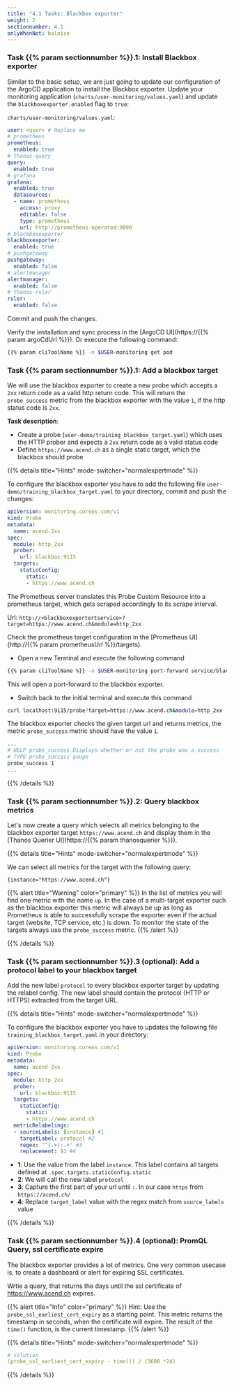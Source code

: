 ```yaml
---
title: "4.1 Tasks: Blackbox exporter"
weight: 2
sectionnumber: 4.1
onlyWhenNot: baloise
---
```


### Task {{% param sectionnumber %}}.1: Install Blackbox exporter

Similar to the basic setup, we are just going to update our configuration of the ArgoCD application to install the Blackbox exporter. Update your monitoring application (`charts/user-monitoring/values.yaml`) and update the `blackboxexporter.enabled` flag to `true`:

`charts/user-monitoring/values.yaml`:
```yaml
user: <user> # Replace me
# prometheus
prometheus:
  enabled: true
# thanos-query
query:
  enabled: true
# grafana
grafana:
  enabled: true
  datasources:
  - name: prometheus
    access: proxy
    editable: false
    type: prometheus
    url: http://prometheus-operated:9090
# blackboxexporter
blackboxexporter:
  enabled: true
# pushgateway
pushgateway:
  enabled: false
# alertmanager
alertmanager:
  enabled: false
# thanos-ruler
ruler:
  enabled: false

```

Commit and push the changes.

Verify the installation and sync process in the [ArgoCD UI](https://{{% param argoCdUrl %}}).
Or execute the following command:

```bash
{{% param cliToolName %}} -n $USER-monitoring get pod
```


### Task {{% param sectionnumber %}}.1: Add a blackbox target

We will use the blackbox exporter to create a new probe which accepts a `2xx` return code as a valid http return code. This will return the `probe_success` metric from the blackbox exporter with the value `1`, if the http status code is `2xx`.

**Task description**:

* Create a probe (`user-demo/training_blackbox_target.yaml`) which uses the HTTP prober and expects a `2xx` return code as a valid status code
* Define `https://www.acend.ch` as a single static target, which the blackbox should probe


{{% details title="Hints" mode-switcher="normalexpertmode" %}}

To configure the blackbox exporter you have to add the following file `user-demo/training_blackbox_target.yaml` to your directory, commit and push the changes:

```yaml
apiVersion: monitoring.coreos.com/v1
kind: Probe
metadata:
  name: acend-2xx
spec:
  module: http_2xx
  prober:
    url: blackbox:9115
  targets:
    staticConfig:
      static:
      - https://www.acend.ch
```

The Prometheus server translates this Probe Custom Resource into a prometheus target, which gets scraped accordingly to its scrape interval.

Url: `http://<blackboxexportertservice>?target=https://www.acend.ch&module=http_2xx`

Check the prometheus target configuration in the [Prometheus UI](http://{{% param prometheusUrl %}}/targets).


* Open a new Terminal and execute the following command

```bash
{{% param cliToolName %}} -n $USER-monitoring port-forward service/blackbox 9115:9115
```

This will open a port-forward to the blackbox exporter.

* Switch back to the initial terminal and execute this command

```bash
curl localhost:9115/probe?target=https://www.acend.ch&module=http_2xx
```

The blackbox exporter checks the given target url and returns metrics, the metric `probe_success` metric should have the value `1`.

```bash
...
# HELP probe_success Displays whether or not the probe was a success
# TYPE probe_success gauge
probe_success 1
...
```

{{% /details %}}

### Task {{% param sectionnumber %}}.2: Query blackbox metrics

Let's now create a query which selects all metrics belonging to the blackbox exporter target `https://www.acend.ch` and display them in the [Thanos Querier UI](https://{{% param thanosquerier %}}).

{{% details title="Hints" mode-switcher="normalexpertmode" %}}

We can select all metrics for the target with the following query:

```promql
{instance="https://www.acend.ch"}
```

{{% alert title="Warning" color="primary" %}}
In the list of metrics you will find one metric with the name `up`. In the case of a multi-target exporter such as the blackbox exporter this metric will always be up as long as Prometheus is able to successfully scrape the exporter even if the actual target (website, TCP service, etc.) is down. To monitor the state of the targets always use the `probe_success` metric.
{{% /alert %}}

{{% /details %}}

### Task {{% param sectionnumber %}}.3 (optional): Add a protocol label to your blackbox target

Add the new label `protocol` to every blackbox exporter target by updating the relabel config. The new label should contain the protocol (HTTP or HTTPS) extracted from the target URL.

{{% details title="Hints" mode-switcher="normalexpertmode" %}}

To configure the blackbox exporter you have to updates the following file `training_blackbox_target.yaml` in your directory:

```yaml
apiVersion: monitoring.coreos.com/v1
kind: Probe
metadata:
  name: acend-2xx
spec:
  module: http_2xx
  prober:
    url: blackbox:9115
  targets:
    staticConfig:
      static:
      - https://www.acend.ch
  metricRelabelings:
  - sourceLabels: [instance] #1
    targetLabel: protocol #2
    regex: '^(.+):.+' #3
    replacement: $1 #4
```

* **1**: Use the value from the label `instance`. This label contains all targets defined at `.spec.targets.staticConfig.static`
* **2**: We will call the new label `protocol`
* **3**: Capture the first part of your url until `:`. In our case `https` from `https://acend.ch/`
* **4**: Replace `target_label` value with the regex match from `source_labels` value

{{% /details %}}


### Task {{% param sectionnumber %}}.4 (optional): PromQL Query, ssl certificate expire

The blackbox exporter provides a lot of metrics. One very common usecase is, to create a dashboard or alert for expiring SSL certificates.

Wrtie a query, that returns the days until the ssl certificate of <https://www.acend.ch> expires.

{{% alert title="Info" color="primary" %}}
Hint: Use the `probe_ssl_earliest_cert_expiry` as a starting point. This metric returns the timestamp in seconds, when the certificate will expire. The result of the `time()` function, is the current timestamp.
{{% /alert %}}


{{% details title="Hints" mode-switcher="normalexpertmode" %}}

```yaml
# solution
(probe_ssl_earliest_cert_expiry - time()) / (3600 *24)
```
{{% /details %}}
